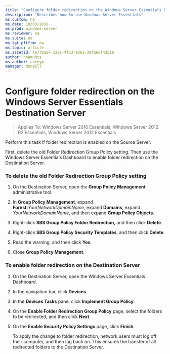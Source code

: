 ```yaml
---
title: "Configure folder redirection on the Windows Server Essentials Destination Server"
description: "Describes how to use Windows Server Essentials"
ms.custom: na
ms.date: 10/03/2016
ms.prod: windows-server
ms.reviewer: na
ms.suite: na
ms.tgt_pltfrm: na
ms.topic: article
ms.assetid: fe77ba67-128c-4fc3-9361-30fa6af42516
author: nnamuhcs
ms.author: coreyp
manager: dongill
---
```


# Configure folder redirection on the Windows Server Essentials Destination Server

>Applies To: Windows Server 2016 Essentials, Windows Server 2012 R2 Essentials, Windows Server 2012 Essentials

Perform this task if folder redirection is enabled on the Source Server.  
  
 First, delete the old Folder Redirection Group Policy setting. Then use the  Windows Server Essentials Dashboard to enable folder redirection on the Destination Server.  
  
### To delete the old Folder Redirection Group Policy setting  
  
1. On the Destination Server, open the **Group Policy Management** administrative tool.  
  
2. In **Group Policy Management**, expand **Forest:**<em>YourNetworkDomainName</em>, expand **Domains**, expand *YourNetworkDomainName*, and then expand **Group Policy Objects**.  
  
3. Right-click **SBS Group Policy Folder Redirection**, and then click **Delete**.  
  
4. Right-click **SBS Group Policy Security Templates**, and then click **Delete**.  
  
5. Read the warning, and then click **Yes**.  
  
6. Close **Group Policy Management**.  
  
### To enable folder redirection on the Destination Server  
  
1. On the Destination Server, open the  Windows Server Essentials Dashboard.  
  
2. In the navigation bar, click **Devices**.  
  
3. In the **Devices Tasks** pane, click **Implement Group Policy**.  
  
4. On the **Enable Folder Redirection Group Policy** page, select the folders to be redirected, and then click **Next**.  
  
5. On the **Enable Security Policy Settings** page, click **Finish**.  
  
   To apply the change to folder redirection, network users must log off their computer, and then log back on. This ensures the transfer of all redirected folders to the Destination Server.
